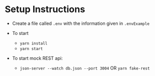 # Setup Instructions

- Create a file called `.env` with the information given in `.envExample`

- To start

  - `yarn install`
  - `yarn start`

- To start mock REST api:
  - `json-server --watch db.json --port 3004` OR `yarn fake-rest`
